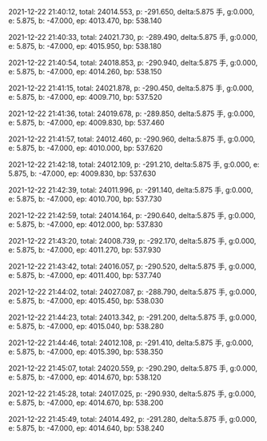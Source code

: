 2021-12-22 21:40:12, total: 24014.553, p: -291.650, delta:5.875 手, g:0.000, e: 5.875, b: -47.000, ep: 4013.470, bp: 538.140

2021-12-22 21:40:33, total: 24021.730, p: -289.490, delta:5.875 手, g:0.000, e: 5.875, b: -47.000, ep: 4015.950, bp: 538.180

2021-12-22 21:40:54, total: 24018.853, p: -290.940, delta:5.875 手, g:0.000, e: 5.875, b: -47.000, ep: 4014.260, bp: 538.150

2021-12-22 21:41:15, total: 24021.878, p: -290.450, delta:5.875 手, g:0.000, e: 5.875, b: -47.000, ep: 4009.710, bp: 537.520

2021-12-22 21:41:36, total: 24019.678, p: -289.850, delta:5.875 手, g:0.000, e: 5.875, b: -47.000, ep: 4009.830, bp: 537.460

2021-12-22 21:41:57, total: 24012.460, p: -290.960, delta:5.875 手, g:0.000, e: 5.875, b: -47.000, ep: 4010.000, bp: 537.620

2021-12-22 21:42:18, total: 24012.109, p: -291.210, delta:5.875 手, g:0.000, e: 5.875, b: -47.000, ep: 4009.830, bp: 537.630

2021-12-22 21:42:39, total: 24011.996, p: -291.140, delta:5.875 手, g:0.000, e: 5.875, b: -47.000, ep: 4010.700, bp: 537.730

2021-12-22 21:42:59, total: 24014.164, p: -290.640, delta:5.875 手, g:0.000, e: 5.875, b: -47.000, ep: 4012.000, bp: 537.830

2021-12-22 21:43:20, total: 24008.739, p: -292.170, delta:5.875 手, g:0.000, e: 5.875, b: -47.000, ep: 4011.270, bp: 537.930

2021-12-22 21:43:42, total: 24016.057, p: -290.520, delta:5.875 手, g:0.000, e: 5.875, b: -47.000, ep: 4011.400, bp: 537.740

2021-12-22 21:44:02, total: 24027.087, p: -288.790, delta:5.875 手, g:0.000, e: 5.875, b: -47.000, ep: 4015.450, bp: 538.030

2021-12-22 21:44:23, total: 24013.342, p: -291.200, delta:5.875 手, g:0.000, e: 5.875, b: -47.000, ep: 4015.040, bp: 538.280

2021-12-22 21:44:46, total: 24012.108, p: -291.410, delta:5.875 手, g:0.000, e: 5.875, b: -47.000, ep: 4015.390, bp: 538.350

2021-12-22 21:45:07, total: 24020.559, p: -290.290, delta:5.875 手, g:0.000, e: 5.875, b: -47.000, ep: 4014.670, bp: 538.120

2021-12-22 21:45:28, total: 24017.025, p: -290.930, delta:5.875 手, g:0.000, e: 5.875, b: -47.000, ep: 4014.670, bp: 538.200

2021-12-22 21:45:49, total: 24014.492, p: -291.280, delta:5.875 手, g:0.000, e: 5.875, b: -47.000, ep: 4014.640, bp: 538.240